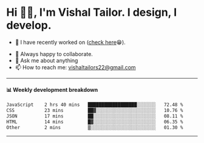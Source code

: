 # Hi 👋🏻, I'm Vishal Tailor. I design, I develop.

- 🔭 I have recently worked on ([check here](https://vishaltailor.com)😁).
<!-- - 🎦 Currently watching: JavaScript: The Hard Parts By Will Sentance. -->
- 👯 Always happy to collaborate.
- 💬 Ask me about anything
- 📫 How to reach me: <a href="mailto:vishaltailors22@gmail.com">vishaltailors22@gmail.com</a>

<hr /> 
<h4>📊 Weekly development breakdown</h4>
<!--START_SECTION:waka-->

```txt
JavaScript    2 hrs 40 mins   ██████████████████░░░░░░░   72.48 %
CSS           23 mins         ██▓░░░░░░░░░░░░░░░░░░░░░░   10.76 %
JSON          17 mins         ██░░░░░░░░░░░░░░░░░░░░░░░   08.11 %
HTML          14 mins         █▓░░░░░░░░░░░░░░░░░░░░░░░   06.35 %
Other         2 mins          ▒░░░░░░░░░░░░░░░░░░░░░░░░   01.30 %
```

<!--END_SECTION:waka-->
<hr /> 

<!-- ![](./profile-3d-contrib/profile-green-animate.svg) -->
